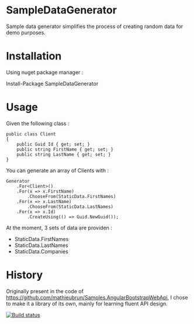 SampleDataGenerator
=============================

Sample data generator simplifies the process of creating random data for demo purposes.

Installation
============

Using nuget package manager :

Install-Package SampleDataGenerator

Usage
=====

Given the following class :

    public class Client
    {
        public Guid Id { get; set; }
        public string FirstName { get; set; }
        public string LastName { get; set; }
    }

You can generate an array of Clients with :

    Generator
        .For<Client>()
        .For(x => x.FirstName)
            .ChooseFrom(StaticData.FirstNames)
        .For(x => x.LastName)
            .ChooseFrom(StaticData.LastNames)
        .For(x => x.Id)
            .CreateUsing(() => Guid.NewGuid());

At the moment, 3 sets of data are providen :
- StaticData.FirstNames
- StaticData.LastNames
- StaticData.Companies

History
=======

Originally present in the code of https://github.com/mathieubrun/Samples.AngularBootstrapWebApi, I chose to make it a library of its own, mainly for learning fluent API design.

[![Build status](https://ci.appveyor.com/api/projects/status/6pr6gdy8osxpxbti?svg=true)](https://ci.appveyor.com/project/Mathieu/sampledatagenerator)

